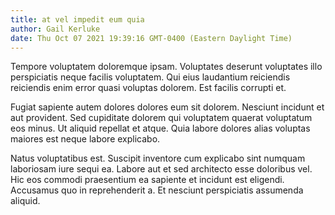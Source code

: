 ```yaml
---
title: at vel impedit eum quia
author: Gail Kerluke
date: Thu Oct 07 2021 19:39:16 GMT-0400 (Eastern Daylight Time)
---
```

Tempore voluptatem doloremque ipsam. Voluptates deserunt voluptates illo perspiciatis neque facilis voluptatem. Qui eius laudantium reiciendis reiciendis enim error quasi voluptas dolorem. Est facilis corrupti et.

 Fugiat sapiente autem dolores dolores eum sit dolorem. Nesciunt incidunt et aut provident. Sed cupiditate dolorem qui voluptatem quaerat voluptatum eos minus. Ut aliquid repellat et atque. Quia labore dolores alias voluptas maiores est neque labore explicabo.

 Natus voluptatibus est. Suscipit inventore cum explicabo sint numquam laboriosam iure sequi ea. Labore aut et sed architecto esse doloribus vel. Hic eos commodi praesentium ea sapiente et incidunt est eligendi. Accusamus quo in reprehenderit a. Et nesciunt perspiciatis assumenda aliquid.